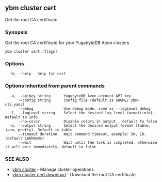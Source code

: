 ## ybm cluster cert

Get the root CA certificate

### Synopsis

Get the root CA certificate for your YugabyteDB Aeon clusters

```
ybm cluster cert [flags]
```

### Options

```
  -h, --help   help for cert
```

### Options inherited from parent commands

```
  -a, --apiKey string      YugabyteDB Aeon account API key
      --config string      config file (default is $HOME/.ybm-cli.yaml)
      --debug              Use debug mode, same as --logLevel debug
  -l, --logLevel string    Select the desired log level format(info). Default to info
      --no-color           Disable colors in output , default to false
  -o, --output string      Select the desired output format (table, json, pretty). Default to table
      --timeout duration   Wait command timeout, example: 5m, 1h. (default 168h0m0s)
      --wait               Wait until the task is completed, otherwise it will exit immediately, default to false
```

### SEE ALSO

* [ybm cluster](ybm_cluster.md)	 - Manage cluster operations
* [ybm cluster cert download](ybm_cluster_cert_download.md)	 - Download the root CA certificate

